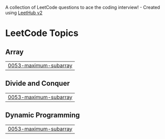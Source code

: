 A collection of LeetCode questions to ace the coding interview! - Created using [LeetHub v2](https://github.com/arunbhardwaj/LeetHub-2.0)
<!---LeetCode Topics Start-->
# LeetCode Topics
## Array
|  |
| ------- |
| [0053-maximum-subarray](https://github.com/juliaddd/LeetCode/tree/master/0053-maximum-subarray) |
## Divide and Conquer
|  |
| ------- |
| [0053-maximum-subarray](https://github.com/juliaddd/LeetCode/tree/master/0053-maximum-subarray) |
## Dynamic Programming
|  |
| ------- |
| [0053-maximum-subarray](https://github.com/juliaddd/LeetCode/tree/master/0053-maximum-subarray) |
<!---LeetCode Topics End-->